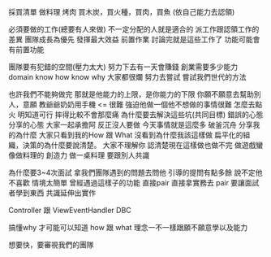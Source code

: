 採買清單 做料理 
烤肉 
買木炭，買火種，買肉，買魚 (依自己能力去認領)

必須要做的工作(總要有人來做)
不一定分配的人就是適合的
派工作跟認領工作的差異 團隊成長為優先
發揮最大效益
前置作業
討論完就是這些工作了
功能可能會有前置功能

團隊要有犯錯的空間(壓力太大)
努力下去有一天會賺錢
創業需要多少能力
domain know how know why
大家都很爛
努力去嘗試
嘗試我們世代的方法

也許我們不能夠做完
那就是他能力的上限，是你能力的下限
你願不願意去幫助別人，意願
教爺爺奶奶用手機 <= 很難
強迫他做一個他不想做的事情很難
怎麼去點火
明知道可行
摔得比較不會那麼痛
為什麼要去解決這些坑(共同目標)
錯誤的心態
分享的心態
大家一起承擔阿 反正沒人要做
今天事情就是這麼多
破釜沉舟
分享我的為什麼
大家只看到我的How 跟 What 沒看到為什麼我該這樣做
扁平化的組織，決策的為什麼要說清楚。
大家不理解你
認清楚現在這樣做也做不完
做遊戲蠻像做料理的 創造力
做一桌料理 要跟別人共識

為什麼要3~4次面試
拿我們團隊遇到的問題去問他
引導的提問有點多餘 說不定他不喜歡
情境太簡單
曾經遇過這樣子的功能 直接pair
直接拿實務去 pair
要讓面試者學到東西
共識延伸出實作

Controller 跟 ViewEventHandler
DBC

搞懂why 才可能可以知道 how 跟 what 
理念一不一樣跟願不願意學以及能力

想要快，要審視我們的團隊





























